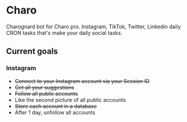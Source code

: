 # Charo
Charognard bot for Charo pro.
Instagram, TikTok, Twitter, Linkedin daily CRON tasks that's make your daily social tasks.

## Current goals
### Instagram
- ~~Connect to your Instagram account via your Session ID~~
- ~~Get all your suggestions~~
- ~~Follow all public accounts~~
- Like the second picture of all public accounts
- ~~Store each account in a database~~
- After 1 day, unfollow all accounts
